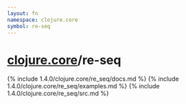 ```yaml
---
layout: fn
namespace: clojure.core
symbol: re-seq
---
```


# [clojure.core](../)/re-seq

{% include 1.4.0/clojure.core/re_seq/docs.md %}
{% include 1.4.0/clojure.core/re_seq/examples.md %}
{% include 1.4.0/clojure.core/re_seq/src.md %}

